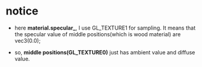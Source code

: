 # notice
 - here **material.specular_**, I use GL_TEXTURE1 for sampling. It means that the specular value of middle positions(which is wood material) are vec3(0.0);

 - so, **middle positions(GL_TEXTURE0)** just has ambient value and diffuse value. 
